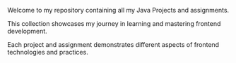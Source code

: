 Welcome to my repository containing all my Java Projects and assignments.

This collection showcases my journey in learning and mastering frontend development.

Each project and assignment demonstrates different aspects of frontend technologies and practices.
